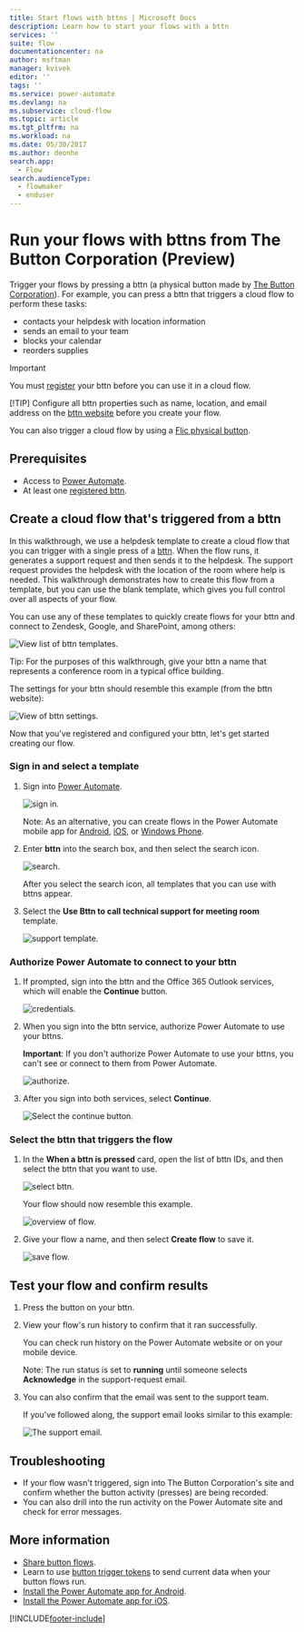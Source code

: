 ```yaml
---
title: Start flows with bttns | Microsoft Docs
description: Learn how to start your flows with a bttn
services: ''
suite: flow
documentationcenter: na
author: msftman
manager: kvivek
editor: ''
tags: ''
ms.service: power-automate
ms.devlang: na
ms.subservice: cloud-flow
ms.topic: article
ms.tgt_pltfrm: na
ms.workload: na
ms.date: 05/30/2017
ms.author: deonhe
search.app: 
  - Flow
search.audienceType: 
  - flowmaker
  - enduser
---
```

# Run your flows with bttns from The Button Corporation (Preview)

Trigger your flows by pressing a bttn (a physical button made by [The Button Corporation](https://my.bt.tn/)). For example, you can press a bttn that triggers a cloud flow to perform these tasks:

* contacts your helpdesk with location information
* sends an email to your team
* blocks your calendar
* reorders supplies

> [!IMPORTANT]
> You must [register](https://my.bt.tn/) your bttn before you can use it in a cloud flow.
> 
> [!TIP]
> Configure all bttn properties such as name, location, and email address on the [bttn website](https://my.bt.tn/) before you create your flow.
> 
> 

You can also trigger a cloud flow by using a [Flic physical button](flic-button-flows.md).

## Prerequisites
* Access to [Power Automate](https://flow.microsoft.com).
* At least one [registered bttn](https://my.bt.tn/).

## Create a cloud flow that's triggered from a bttn
In this walkthrough, we use a helpdesk template to create a cloud flow that you can trigger with a single press of a [bttn](https://my.bt.tn/). When the flow runs, it generates a support request and then sends it to the helpdesk. The support request provides the helpdesk with the location of the room where help is needed. This walkthrough demonstrates how to create this flow from a template, but you can use the blank template, which gives you full control over all aspects of your flow.

You can use any of these templates to quickly create flows for your bttn and connect to Zendesk, Google, and SharePoint, among others:

![View list of bttn templates.](./media/bttn-button-flows/bttn-templates.png)

Tip: For the purposes of this walkthrough, give your bttn a name that represents a conference room in a typical office building.

The settings for your bttn should resemble this example (from the bttn website):

![View of bttn settings.](./media/bttn-button-flows/bttn-config.png)

Now that you've registered and configured your bttn, let's get started creating our flow.

### Sign in and select a template
1. Sign into [Power Automate](https://flow.microsoft.com).
   
    ![sign in.](./media/bttn-button-flows/sign-into-flow.png)
   
    Note: As an alternative, you can create flows in the Power Automate mobile app for [Android](https://aka.ms/flowmobiledocsandroid), [iOS](https://aka.ms/flowmobiledocsios), or [Windows Phone](https://aka.ms/flowmobilewindows).
2. Enter **bttn** into the search box, and then select the search icon.
   
    ![search.](./media/bttn-button-flows/bttn-search-template.png)
   
    After you select the search icon, all templates that you can use with bttns appear.
3. Select the **Use Bttn to call technical support for meeting room** template.
   
    ![support template.](./media/bttn-button-flows/bttn-select-template.png)

### Authorize Power Automate to connect to your bttn
1. If prompted, sign into the bttn and the Office 365 Outlook services, which will enable the **Continue** button.
   
    ![credentials.](./media/bttn-button-flows/bttn-provide-credentials.png)
2. When you sign into the bttn service, authorize Power Automate to use your bttns.
   
    **Important**: If you don't authorize Power Automate to use your bttns, you can't see or connect to them from Power Automate.
   
    ![authorize.](./media/bttn-button-flows/authorize-bttn.png)
3. After you sign into both services, select **Continue**.
   
    ![Select the continue button.](./media/bttn-button-flows/continue.png)

### Select the bttn that triggers the flow
1. In the **When a bttn is pressed** card, open the list of bttn IDs, and then select the bttn that you want to use.
   
    ![select bttn.](./media/bttn-button-flows/bttn-id.png)
   
    Your flow should now resemble this example.
   
    ![overview of flow.](./media/bttn-button-flows/bttn-done.png)
2. Give your flow a name, and then select **Create flow** to save it.
   
    ![save flow.](./media/bttn-button-flows/save.png)

## Test your flow and confirm results
1. Press the button on your bttn.
2. View your flow's run history to confirm that it ran successfully.
   
    You can check run history on the Power Automate website or on your mobile device.
   
    Note: The run status is set to **running** until someone selects **Acknowledge** in the support-request email.
3. You can also confirm that the email was sent to the support team.
   
    If you've followed along, the support email looks similar to this example:
   
    ![The support email.](./media/bttn-button-flows/support-request-email.png)

## Troubleshooting
* If your flow wasn't triggered, sign into The Button Corporation's site and confirm whether the button activity (presses) are being recorded.
* You can also drill into the run activity on the Power Automate site and check for error messages.

## More information
* [Share button flows](share-buttons.md).
* Learn to use [button trigger tokens](introduction-to-button-trigger-tokens.md) to send current data when your button flows run.
* [Install the Power Automate app for Android](https://aka.ms/flowmobiledocsandroid).
* [Install the Power Automate app for iOS](https://aka.ms/flowmobiledocsios).



[!INCLUDE[footer-include](includes/footer-banner.md)]